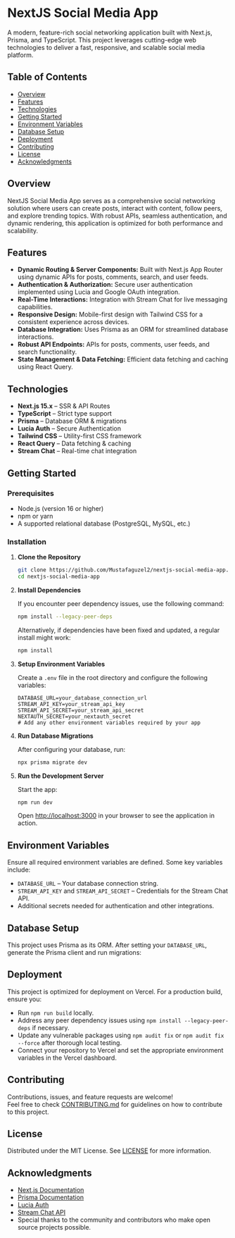 # NextJS Social Media App

A modern, feature-rich social networking application built with Next.js, Prisma, and TypeScript. This project leverages cutting-edge web technologies to deliver a fast, responsive, and scalable social media platform.

## Table of Contents

- [Overview](#overview)
- [Features](#features)
- [Technologies](#technologies)
- [Getting Started](#getting-started)
- [Environment Variables](#environment-variables)
- [Database Setup](#database-setup)
- [Deployment](#deployment)
- [Contributing](#contributing)
- [License](#license)
- [Acknowledgments](#acknowledgments)

## Overview

NextJS Social Media App serves as a comprehensive social networking solution where users can create posts, interact with content, follow peers, and explore trending topics. With robust APIs, seamless authentication, and dynamic rendering, this application is optimized for both performance and scalability.

## Features

- **Dynamic Routing & Server Components:** Built with Next.js App Router using dynamic APIs for posts, comments, search, and user feeds.
- **Authentication & Authorization:** Secure user authentication implemented using Lucia and Google OAuth integration.
- **Real-Time Interactions:** Integration with Stream Chat for live messaging capabilities.
- **Responsive Design:** Mobile-first design with Tailwind CSS for a consistent experience across devices.
- **Database Integration:** Uses Prisma as an ORM for streamlined database interactions.
- **Robust API Endpoints:** APIs for posts, comments, user feeds, and search functionality.
- **State Management & Data Fetching:** Efficient data fetching and caching using React Query.

## Technologies

- **Next.js 15.x** – SSR & API Routes
- **TypeScript** – Strict type support
- **Prisma** – Database ORM & migrations
- **Lucia Auth** – Secure Authentication
- **Tailwind CSS** – Utility-first CSS framework
- **React Query** – Data fetching & caching
- **Stream Chat** – Real-time chat integration

## Getting Started

### Prerequisites

- Node.js (version 16 or higher)
- npm or yarn
- A supported relational database (PostgreSQL, MySQL, etc.)

### Installation

1. **Clone the Repository**
   ```bash
   git clone https://github.com/Mustafaguzel2/nextjs-social-media-app.git
   cd nextjs-social-media-app
   ```

2. **Install Dependencies**

   If you encounter peer dependency issues, use the following command:
   ```bash
   npm install --legacy-peer-deps
   ```
   Alternatively, if dependencies have been fixed and updated, a regular install might work:
   ```bash
   npm install
   ```

3. **Setup Environment Variables**

   Create a `.env` file in the root directory and configure the following variables:
   ```
   DATABASE_URL=your_database_connection_url
   STREAM_API_KEY=your_stream_api_key
   STREAM_API_SECRET=your_stream_api_secret
   NEXTAUTH_SECRET=your_nextauth_secret
   # Add any other environment variables required by your app
   ```

4. **Run Database Migrations**

   After configuring your database, run:
   ```bash
   npx prisma migrate dev
   ```

5. **Run the Development Server**

   Start the app:
   ```bash
   npm run dev
   ```
   Open [http://localhost:3000](http://localhost:3000) in your browser to see the application in action.

## Environment Variables

Ensure all required environment variables are defined. Some key variables include:
- `DATABASE_URL` – Your database connection string.
- `STREAM_API_KEY` and `STREAM_API_SECRET` – Credentials for the Stream Chat API.
- Additional secrets needed for authentication and other integrations.

## Database Setup

This project uses Prisma as its ORM. After setting your `DATABASE_URL`, generate the Prisma client and run migrations:

## Deployment

This project is optimized for deployment on Vercel. For a production build, ensure you:
- Run `npm run build` locally.
- Address any peer dependency issues using `npm install --legacy-peer-deps` if necessary.
- Update any vulnerable packages using `npm audit fix` or `npm audit fix --force` after thorough local testing.
- Connect your repository to Vercel and set the appropriate environment variables in the Vercel dashboard.

## Contributing

Contributions, issues, and feature requests are welcome!  
Feel free to check [CONTRIBUTING.md](CONTRIBUTING.md) for guidelines on how to contribute to this project.

## License

Distributed under the MIT License. See [LICENSE](LICENSE) for more information.

## Acknowledgments

- [Next.js Documentation](https://nextjs.org/docs)
- [Prisma Documentation](https://www.prisma.io/docs/)
- [Lucia Auth](https://lucia-auth.com/)
- [Stream Chat API](https://getstream.io/chat/)
- Special thanks to the community and contributors who make open source projects possible.
